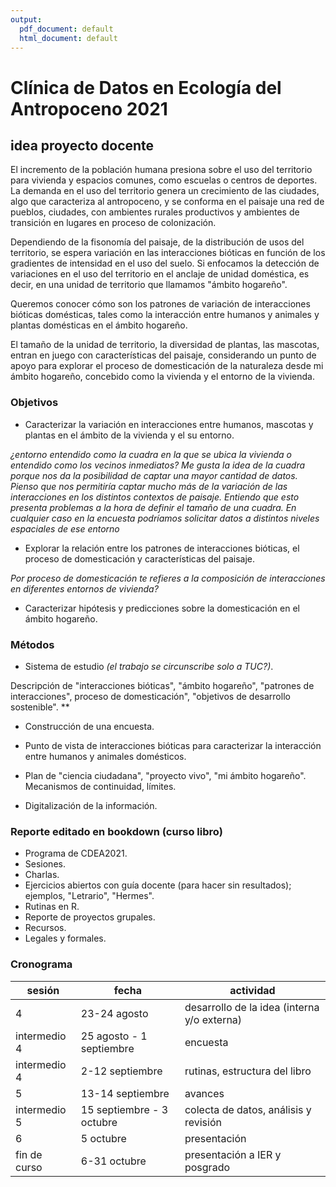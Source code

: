 ```yaml
---
output:
  pdf_document: default
  html_document: default
---
```

# Clínica de Datos en Ecología del Antropoceno 2021



## idea proyecto docente

El incremento de la población humana presiona sobre el uso del territorio para vivienda y espacios comunes, como escuelas o centros de deportes. La demanda en el uso del territorio genera un crecimiento de las ciudades, algo que caracteriza al antropoceno, y se conforma en el paisaje una red de pueblos, ciudades, con ambientes rurales productivos y ambientes de transición en lugares en proceso de colonización. 

Dependiendo de la fisonomía del paisaje, de la distribución de usos del territorio, se espera variación en las interacciones bióticas en función de los gradientes de intensidad en el uso del suelo. Si enfocamos la detección de variaciones en el uso del territorio en el anclaje de unidad doméstica, es decir, en una unidad de territorio que llamamos "ámbito hogareño".

Queremos conocer cómo son los patrones de variación de interacciones bióticas domésticas, tales como la interacción entre humanos y animales y plantas domésticas en el ámbito hogareño.

El tamaño de la unidad de territorio, la diversidad de plantas, las mascotas, entran en juego con características del paisaje, considerando un punto de apoyo para explorar el proceso de domesticación de la naturaleza desde mi ámbito hogareño, concebido como la vivienda y el entorno de la vivienda.



### Objetivos

- Caracterizar la variación en interacciones entre humanos, mascotas y plantas en el ámbito de la vivienda y el su entorno.

*¿entorno entendido como la cuadra en la que se ubica la vivienda o entendido como los vecinos inmediatos? Me gusta la idea de la cuadra porque nos da la posibilidad de captar una mayor cantidad de datos. Pienso que nos permitiría captar mucho más de la variación de las interacciones en los distintos contextos de paisaje.*
*Entiendo que esto presenta problemas a la hora de definir el tamaño de una cuadra. En cualquier caso en la encuesta podríamos solicitar datos a distintos niveles espaciales de ese entorno*



- Explorar la relación entre los patrones de interacciones bióticas, el proceso de domesticación y características del paisaje.

*Por proceso de domesticación te refieres a la composición de interacciones en diferentes entornos de vivienda?*

- Caracterizar hipótesis y predicciones sobre la domesticación en el ámbito hogareño.


### Métodos

- Sistema de estudio *(el trabajo se circunscribe solo a TUC?)*. 

Descripción de "interacciones bióticas", "ámbito hogareño", "patrones de interacciones", proceso de domesticación", "objetivos de desarrollo sostenible". **

- Construcción de una encuesta. 

- Punto de vista de interacciones bióticas para caracterizar la interacción entre humanos y animales domésticos.

- Plan de "ciencia ciudadana", "proyecto vivo", "mi ámbito hogareño". Mecanismos de continuidad, límites.

- Digitalización de la información.

  

### Reporte editado en bookdown (curso libro)

- Programa de CDEA2021.
- Sesiones.
- Charlas.
- Ejercicios abiertos con guía docente (para hacer sin resultados); ejemplos, "Letrario", "Hermes".
- Rutinas en R.
- Reporte de proyectos grupales.
- Recursos.
- Legales y formales.

### Cronograma

| sesión       | fecha                     | actividad                                   |
| ------------ | ------------------------- | ------------------------------------------- |
| 4            | 23-24 agosto              | desarrollo de la idea (interna y/o externa) |
| intermedio 4 | 25 agosto - 1 septiembre  | encuesta                                    |
| intermedio 4 | 2-12 septiembre           | rutinas, estructura del libro               |
| 5            | 13-14 septiembre          | avances                                     |
| intermedio 5 | 15 septiembre - 3 octubre | colecta de datos, análisis y revisión       |
| 6            | 5 octubre                 | presentación                                |
| fin de curso | 6-31 octubre              | presentación a IER y posgrado               |






